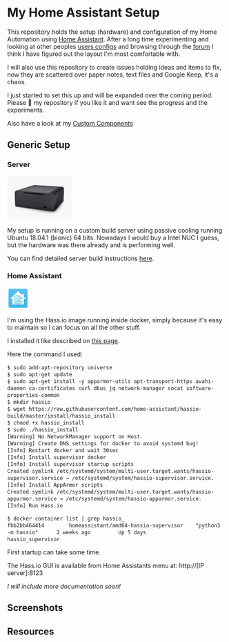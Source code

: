 # My Home Assistant Setup

This repository holds the setup (hardware) and configuration of my Home Automation using [Home Assistant](https://home-assistant.io/). After a long time experimenting and looking at other peoples [users configs](https://github.com/search?o=desc&q=topic%3Ahome-assistant-config&s=stars&type=Repositories) and browsing through the [forum](https://community.home-assistant.io/latest) I think I have figured out the layout I'm most comfortable with.

I will also use this repository to create issues holding ideas and items to fix, now they are scattered over paper notes, text files and Google Keep, it's a chaos.

I just started to set this up and will be expanded over the coming period.
Please :star2: my repository if you like it and want see the progress and the experiments.

Also have a look at my [Custom Components](https://github.com/cyberjunky/home-assistant-custom-components)

## Generic Setup

### Server

<img src="https://github.com/cyberjunky/home-assistant-config/blob/master/docs/server/fc8-evo-featured.jpg" width="150"> 

My setup is running on a custom build server using passive cooling running Ubuntu 18.04.1 (bionic) 64 bits.
Nowadays I would buy a Intel NUC I guess, but the hardware was there already and is performing well.

You can find detailed server build instructions [here](https://github.com/cyberjunky/home-assistant-config/blob/master/docs/server/INSTALL.md).

### Home Assistant

<img src="https://github.com/cyberjunky/home-assistant-config/blob/master/docs/server/hass-icon.jpg" width="50"> 

I'm using the Hass.io image running inside docker, simply because it's easy to maintain so I can focus on all the other stuff.

I installed it like described on [this page](https://www.home-assistant.io/hassio/installation/#alternative-install-on-generic-linux-server).

Here the command I used:

```
$ sudo add-apt-repository universe
$ sudo apt-get update
$ sudo apt-get install -y apparmor-utils apt-transport-https avahi-daemon ca-certificates curl dbus jq network-manager socat software-properties-common
$ mkdir hassio
$ wget https://raw.githubusercontent.com/home-assistant/hassio-build/master/install/hassio_install
$ chmod +x hassio_install
$ sudo ./hassio_install
[Warning] No NetworkManager support on Host.
[Warning] Create DNS settings for docker to avoid systemd bug!
[Info] Restart docker and wait 30sec
[Info] Install supervisor docker
[Info] Install supervisor startup scripts
Created symlink /etc/systemd/system/multi-user.target.wants/hassio-supervisor.service → /etc/systemd/system/hassio-supervisor.service.
[Info] Install AppArmor scripts
Created symlink /etc/systemd/system/multi-user.target.wants/hassio-apparmor.service → /etc/systemd/system/hassio-apparmor.service.
[Info] Run Hass.io
```

```
$ docker container list | grep hassio_
fbb2bb464414        homeassistant/amd64-hassio-supervisor    "python3 -m hassio"      2 weeks ago         Up 5 days                                                                                                        hassio_supervisor
```
First startup can take some time.

The Hass.io GUI is available from Home Assistants menu at: http://[IP server]:8123

*I will include more documentation soon!*

## Screenshots

## Resources

